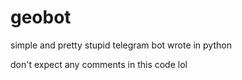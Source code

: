 # geobot
simple and pretty stupid telegram bot wrote in python

don't expect any comments in this code lol
